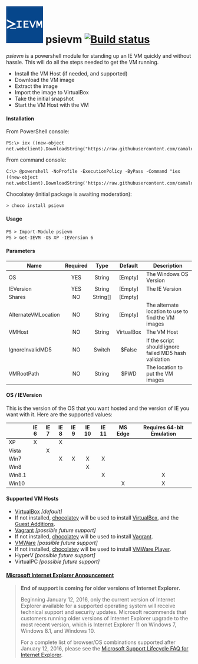 # ![PSIEVM][14] psievm [![Build status][15]][16]

 *psievm* is a powershell module for standing up an IE VM quickly and without hassle. This will do all the steps needed to get the VM running. 

- Install the VM Host (if needed, and supported)
- Download the VM image
- Extract the image
- Import the image to VirtualBox
- Take the initial snapshot
- Start the VM Host with the VM

#### Installation

From PowerShell console:

    PS:\> iex ((new-object net.webclient).DownloadString("https://raw.githubusercontent.com/camalot/psievm/master/psievm/psievm.package/tools/chocolateyInstall.ps1"));

From command console:

    C:\> @powershell -NoProfile -ExecutionPolicy -ByPass -Command "iex ((new-object net.webclient).DownloadString('https://raw.githubusercontent.com/camalot/psievm/master/psievm/psievm.package/tools/chocolateyInstall.ps1'))"

Chocolatey (initial package is awaiting moderation):

    > choco install psievm


#### Usage

    PS > Import-Module psievm
    PS > Get-IEVM -OS XP -IEVersion 6  

#### Parameters

| Name                	| Required 	|   Type   	|   Default  	|  Description  |
|---------------------	|:--------:	|:--------:	|:----------:	|-------------- |
| OS                  	|    YES   	| String   	| [Empty]    	| The Windows OS Version |
| IEVersion           	|    YES   	| String   	| [Empty]    	| The IE Version |
| Shares              	|    NO    	| String[] 	| [Empty]    	|  |
| AlternateVMLocation 	|    NO    	| String   	| [Empty]    	| The alternate location to use to find the VM images |
| VMHost              	|    NO    	| String   	| VirtualBox 	| The VM Host |
| IgnoreInvalidMD5    	|    NO    	| Switch  	| $False     	| If the script should ignore failed MD5 hash validation |
| VMRootPath            |    NO     | String    | $PWD        | The location to put the VM images |

#### OS / IEVersion
This is the version of the OS that you want hosted and the version of IE you want with it. Here are the supported values:

|        	| IE 6 	| IE 7 	| IE 8 	| IE 9 	| IE 10 	| IE 11 	| MS Edge 	| Requires 64-bit Emulation |
|--------	|:----:	|:----:	|:----:	|:----:	|:-----:	|:-----:	|:-------:	|:------------------------: |
| XP     	|   X  	|      	| X    	|      	|       	|       	|         	|                           |
| Vista  	|      	| X    	|      	|      	|       	|       	|         	|                           |
| Win7   	|      	|      	| X    	| X    	| X     	| X     	|         	|                           |
| Win8   	|      	|      	|      	|      	| X     	|       	|         	|                           |
| Win8.1 	|      	|      	|      	|      	|       	| X     	|         	| X                         |
| Win10  	|      	|      	|      	|      	|       	|       	| X       	| X                         |


#### Supported VM Hosts

- [VirtualBox][4] _[default]_
 - If not installed, [chocolatey][1] will be used to install [VirtualBox][2], and the [Guest Additions][3].
- [Vagrant][6] _[possible future support]_
 - If not installed, [chocolatey][1] will be used to install [Vagrant][5].
- [VMWare][7] _[possible future support]_
 - If not installed, [chocolatey][1] will be used to install [VMWare Player][8].
- HyperV _[possible future support]_
- VirtualPC _[possible future support]_


#### [Microsoft Internet Explorer Announcement][12]

>  **End of support is coming for older versions of Internet Explorer.**
> 
> Beginning January 12, 2016, only the current version of Internet Explorer available for a supported operating system will receive technical support and security updates. Microsoft recommends that customers running older versions of Internet Explorer upgrade to the most recent version, which is Internet Explorer 11 on Windows 7, Windows 8.1, and Windows 10.
>
> For a complete list of browser/OS combinations supported after January 12, 2016, please see the [Microsoft Support Lifecycle FAQ for Internet Explorer][13].

[1]: https://chocolatey.org
[2]: https://chocolatey.org/packages/virtualbox
[3]: https://chocolatey.org/packages/VBoxGuestAdditions.install
[4]: https://www.virtualbox.org/
[5]: https://chocolatey.org/packages/vagrant
[6]: https://www.vagrantup.com/
[7]: https://www.vmware.com/products/player
[8]: https://chocolatey.org/packages/vmwareplayer
[9]: https://www.powershellgallery.com/
[10]: http://go.microsoft.com/fwlink/?LinkID=624830&clcid=0x409
[11]: http://go.microsoft.com/fwlink/?LinkId=398175
[12]: https://technet.microsoft.com/en-us/ie/mt163707?utm_content=buffer3b3ad&utm_medium=social&utm_source=twitter.com&utm_campaign=buffer
[13]: https://support.microsoft.com/en-us/lifecycle#gp/Microsoft-Internet-Explorer
[14]: https://raw.githubusercontent.com/camalot/psievm/master/psievm/psievm.package/assets/psievm.png
[15]: https://ci.appveyor.com/api/projects/status/kxd0a7tvffjiqgm7?svg=true
[16]: https://ci.appveyor.com/project/camalot/psievm